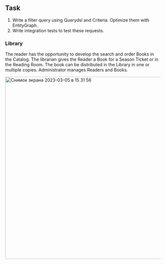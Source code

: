 ## **Task**

1. Write a filter query using Querydsl and Criteria. Optimize them with EntityGraph.
2. Write integration tests to test these requests.
### **Library**

The reader has the opportunity to develop the search and order Books in the Catalog. The librarian gives the Reader a
Book for a Season Ticket or in the Reading Room. The book can be distributed in the Library in one or multiple copies.
Administrator manages Readers and Books.


<img width="590" alt="Снимок экрана 2023-03-05 в 15 31 56" src="https://user-images.githubusercontent.com/72652915/222960652-7179642d-93cb-4e58-8378-73b32effeb1a.png">